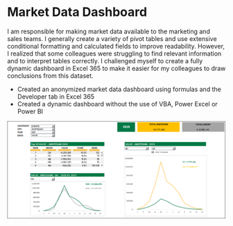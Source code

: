 # Market Data Dashboard

I am responsible for making market data available to the marketing and sales teams. I generally create a variety of pivot tables and use extensive conditional formatting and calculated fields to improve readability. However, I realized that some colleagues were struggling to find relevant information and to interpret tables correctly. I challenged myself to create a fully dynamic dashboard in Excel 365 to make it easier for my colleagues to draw conclusions from this dataset. 



  - Created an anonymized market data dashboard using formulas and the Developer tab in Excel 365
  - Created a dynamic dashboard without the use of VBA, Power Excel or Power BI




![Dashboard](dashboard.png)
